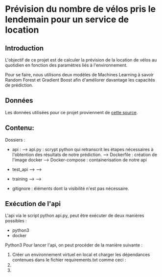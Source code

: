 # Prévision du nombre de vélos pris le lendemain pour un service de location
## Introduction
L'objectif de ce projet est de calculer la prévision de la location de vélos au quotidien en fonction des paramètres liés à l'environnement.

Pour se faire, nous utilisons deux modèles de Machines Learning à savoir Random Forest et Gradient Boost afin d'améliorer davantage les capacités de prédiction.

## Données
Les données utilisées pour ce projet proviennent de <a href="https://assets-datascientest.s3-eu-west-1.amazonaws.com/de/total/bike.csv" target="_blank"> cette source</a>.

## Contenu:
Dossiers :
- api : 
--> api.py : scrypt python qui retranscrit les étapes nécessaires à l'obtention des résultats de notre prédiction.
--> Dockerfile : création de l'image docker
--> Docker-compose : containerisation de notre api

- test_api
-->
-->

- training
-->
-->

- gitignore : éléments dont la visibilité n'est pas nécessaire.


## Exécution de l'api
L'api via le script python api.py, peut être exécuter de deux manières possibles :
- python3
- docker

Python3
Pour lancer l'api, on peut procéder de la manière suivante :
1. Créer un environnement virtuel en local et charger les dépendances contenues dans le fichier requirements.txt comme ceci :
2. 
3.

